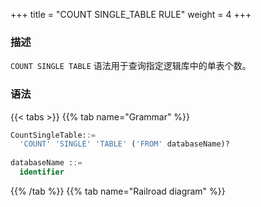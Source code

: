 +++
title = "COUNT SINGLE_TABLE RULE"
weight = 4
+++

### 描述

`COUNT SINGLE TABLE` 语法用于查询指定逻辑库中的单表个数。

### 语法

{{< tabs >}}
{{% tab name="Grammar" %}}
```sql
CountSingleTable::=
  'COUNT' 'SINGLE' 'TABLE' ('FROM' databaseName)?
  
databaseName ::=
  identifier
```
{{% /tab %}}
{{% tab name="Railroad diagram" %}}
<iframe frameborder="0" name="diagram" id="diagram" width="100%" height="100%"></iframe>
{{% /tab %}}
{{< /tabs >}}


### 补充说明

- 未指定 `databaseName` 时，默认是当前使用的 `DATABASE`。 如果也未使用 `DATABASE` 则会提示 `No database selected`。

### 返回值说明

| 列        | 说明         |
|----------|------------|
| database | 单表所在的数据库名称 |
| count    | 单表个数       |

### 示例

- 查询当前逻辑库中的单表规则个数

```sql
COUNT SINGLE TABLE
```

```sql
mysql> COUNT SINGLE TABLE;
+----------+--------+
| database | count  |
+----------+--------+
| ds       | 2      |
+----------+--------+
1 row in set (0.02 sec)
```

### 保留字

`COUNT`、`SINGLE`、`TABLE`、`FROM`

### 相关链接

- [保留字](/cn/user-manual/shardingsphere-proxy/distsql/syntax/reserved-word/)

